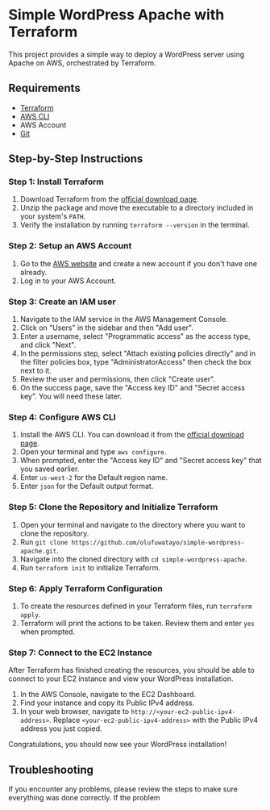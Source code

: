 # Simple WordPress Apache with Terraform

This project provides a simple way to deploy a WordPress server using Apache on AWS, orchestrated by Terraform. 

## Requirements

- [Terraform](https://www.terraform.io/downloads.html)
- [AWS CLI](https://aws.amazon.com/cli/)
- AWS Account
- [Git](https://git-scm.com/downloads)

## Step-by-Step Instructions

### Step 1: Install Terraform

1. Download Terraform from the [official download page](https://www.terraform.io/downloads.html).
2. Unzip the package and move the executable to a directory included in your system's `PATH`.
3. Verify the installation by running `terraform --version` in the terminal.

### Step 2: Setup an AWS Account

1. Go to the [AWS website](https://aws.amazon.com/) and create a new account if you don't have one already.
2. Log in to your AWS Account.

### Step 3: Create an IAM user

1. Navigate to the IAM service in the AWS Management Console.
2. Click on "Users" in the sidebar and then "Add user".
3. Enter a username, select "Programmatic access" as the access type, and click "Next".
4. In the permissions step, select "Attach existing policies directly" and in the filter policies box, type "AdministratorAccess" then check the box next to it.
5. Review the user and permissions, then click "Create user".
6. On the success page, save the "Access key ID" and "Secret access key". You will need these later.

### Step 4: Configure AWS CLI

1. Install the AWS CLI. You can download it from the [official download page](https://aws.amazon.com/cli/).
2. Open your terminal and type `aws configure`.
3. When prompted, enter the "Access key ID" and "Secret access key" that you saved earlier.
4. Enter `us-west-2` for the Default region name.
5. Enter `json` for the Default output format.

### Step 5: Clone the Repository and Initialize Terraform

1. Open your terminal and navigate to the directory where you want to clone the repository.
2. Run `git clone https://github.com/olufuwatayo/simple-wordpress-apache.git`.
3. Navigate into the cloned directory with `cd simple-wordpress-apache`.
4. Run `terraform init` to initialize Terraform.

### Step 6: Apply Terraform Configuration

1. To create the resources defined in your Terraform files, run `terraform apply`.
2. Terraform will print the actions to be taken. Review them and enter `yes` when prompted.

### Step 7: Connect to the EC2 Instance

After Terraform has finished creating the resources, you should be able to connect to your EC2 instance and view your WordPress installation.

1. In the AWS Console, navigate to the EC2 Dashboard.
2. Find your instance and copy its Public IPv4 address.
3. In your web browser, navigate to `http://<your-ec2-public-ipv4-address>`. Replace `<your-ec2-public-ipv4-address>` with the Public IPv4 address you just copied.

Congratulations, you should now see your WordPress installation!

## Troubleshooting

If you encounter any problems, please review the steps to make sure everything was done correctly. If the problem
